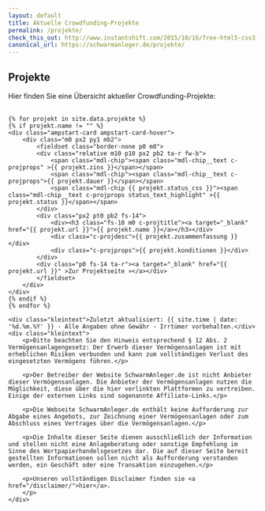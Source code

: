 ```yaml
---
layout: default
title: Aktuelle Crowdfunding-Projekte
permalink: /projekte/
check_this_out: http://www.instantshift.com/2015/10/16/free-html5-css3-pricing-tables/
canonical_url: https://schwarmanleger.de/projekte/
---
```


<h2>Projekte</h2>
  <div class="entry">
	Hier finden Sie eine Übersicht aktueller Crowdfunding-Projekte:<br><br>

	{% for projekt in site.data.projekte %}
	{% if projekt.name != "" %}
	<div class="ampstart-card ampstart-card-hover">
		<div class="m0 px2 py1 mb2">
			<fieldset class="border-none p0 m0">
			<div class="relative m10 p10 px2 pb2 ta-r fw-b">
				<span class="mdl-chip"><span class="mdl-chip__text c-projprops" >{{ projekt.zins }}</span></span>
				<span class="mdl-chip"><span class="mdl-chip__text c-projprops">{{ projekt.dauer }}</span></span>
				<span class="mdl-chip {{ projekt.status_css }}"><span class="mdl-chip__text c-projprops status_text_highlight" >{{ projekt.status }}</span></span>
			</div>
			<div class="px2 pt0 pb2 fs-14">
				<div><h3 class="fs-18 m0 c-projtitle"><a target="_blank" href="{{ projekt.url }}">{{ projekt.name }}</a></h3></div>
				<div class="c-projdesc">{{ projekt.zusammenfassung }}</div>
				<div class="c-projprops">{{ projekt.konditionen }}</div>
			</div>
			<div class="p0 fs-14 ta-r"><a target="_blank" href="{{ projekt.url }}" >Zur Projektseite »</a></div>
			</fieldset>
		</div>
	</div>
	{% endif %}
	{% endfor %}
	
	<div class="kleintext">Zuletzt aktualisiert: {{ site.time | date: '%d.%m.%Y' }} - Alle Angaben ohne Gewähr - Irrtümer vorbehalten.</div>
	<div class="kleintext">
		<p>Bitte beachten Sie den Hinweis entsprechend § 12 Abs. 2 Vermögensanlagengesetz: Der Erwerb dieser Vermögensanlagen ist mit erheblichen Risiken verbunden und kann zum vollständigen Verlust des eingesetzten Vermögens führen.</p>

		<p>Der Betreiber der Website SchwarmAnleger.de ist nicht Anbieter dieser Vermögensanlagen. Die Anbieter der Vermögensanlagen nutzen die Möglichkeit, diese über die hier verlinkten Plattformen zu vertreiben. Einige der externen Links sind sogenannte Affiliate-Links.</p>

		<p>Die Webseite SchwarmAnleger.de enthält keine Aufforderung zur Abgabe eines Angebots, zur Zeichnung einer Vermögensanlagen oder zum Abschluss eines Vertrages über die Vermögensanlagen.</p>

		<p>Die Inhalte dieser Seite dienen ausschließlich der Information und stellen nicht eine Anlageberatung oder sonstige Empfehlung im Sinne des Wertpapierhandelsgesetzes dar. Die auf dieser Seite bereit gestellten Informationen sollen nicht als Aufforderung verstanden werden, ein Geschäft oder eine Transaktion einzugehen.</p>
		
		<p>Unseren vollständigen Disclaimer finden sie <a href="/disclaimer/">hier</a>.
		</p>
	</div>
</div>
